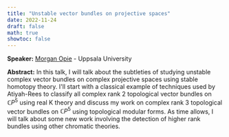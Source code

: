 ```yaml
---
title: "Unstable vector bundles on projective spaces"
date: 2022-11-24
draft: false
math: true
showtoc: false
---
```



**Speaker:** [Morgan Opie](https://www.math.ucla.edu/~mopie/) - Uppsala University

**Abstract:** In this talk, I will talk about the subtleties of studying unstable complex vector bundles on complex projective spaces using stable homotopy theory. I'll start with a classical example of techniques used by Atiyah-Rees to classify all complex rank $2$ topological vector bundles on $\mathbb{C}P^5$ using real K theory and discuss my work on complex rank $3$ topological vector bundles on $\mathbb{C}P^5$ using topological modular forms. As time allows, I will talk about some new work involving the detection of higher rank bundles using other chromatic theories.
